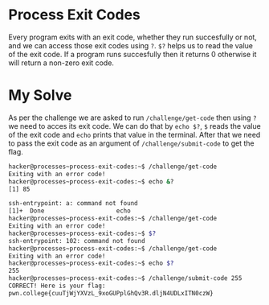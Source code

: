 # Process Exit Codes
Every program exits with an exit code, whether they run succesfully or not, and we can access those exit codes using `?`. `$?` helps us to read the value of the exit code. If a program runs succesfully then it returns 0 otherwise it will return a non-zero exit code.

# My Solve
As per the challenge we are asked to run `/challenge/get-code` then using `?` we need to acces its exit code. We can do that by `echo $?`, `$` reads the value of the exit code and `echo` prints that value in the terminal. After that we need to pass the exit code as an argument of `/challenge/submit-code` to get the flag.
```bash
hacker@processes~process-exit-codes:~$ /challenge/get-code
Exiting with an error code!
hacker@processes~process-exit-codes:~$ echo &?
[1] 85

ssh-entrypoint: a: command not found
[1]+  Done                    echo
hacker@processes~process-exit-codes:~$ /challenge/get-code
Exiting with an error code!
hacker@processes~process-exit-codes:~$ $?
ssh-entrypoint: 102: command not found
hacker@processes~process-exit-codes:~$ /challenge/get-code
Exiting with an error code!
hacker@processes~process-exit-codes:~$ echo $?
255
hacker@processes~process-exit-codes:~$ /challenge/submit-code 255
CORRECT! Here is your flag:
pwn.college{cuuTjWjYXVzL_9xoGUPplGhQv3R.dljN4UDLxITN0czW}
